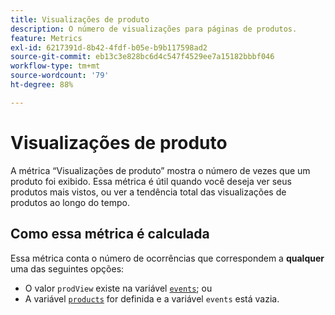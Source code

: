 ```yaml
---
title: Visualizações de produto
description: O número de visualizações para páginas de produtos.
feature: Metrics
exl-id: 6217391d-8b42-4fdf-b05e-b9b117598ad2
source-git-commit: eb13c3e828bc6d4c547f4529ee7a15182bbbf046
workflow-type: tm+mt
source-wordcount: '79'
ht-degree: 88%

---
```


# Visualizações de produto

A métrica “Visualizações de produto” mostra o número de vezes que um produto foi exibido. Essa métrica é útil quando você deseja ver seus produtos mais vistos, ou ver a tendência total das visualizações de produtos ao longo do tempo.

## Como essa métrica é calculada

Essa métrica conta o número de ocorrências que correspondem a **qualquer** uma das seguintes opções:

* O valor `prodView` existe na variável [`events`](/help/implement/vars/page-vars/events/events-overview.md); ou
* A variável [`products`](/help/implement/vars/page-vars/products.md) for definida e a variável `events` está vazia.
